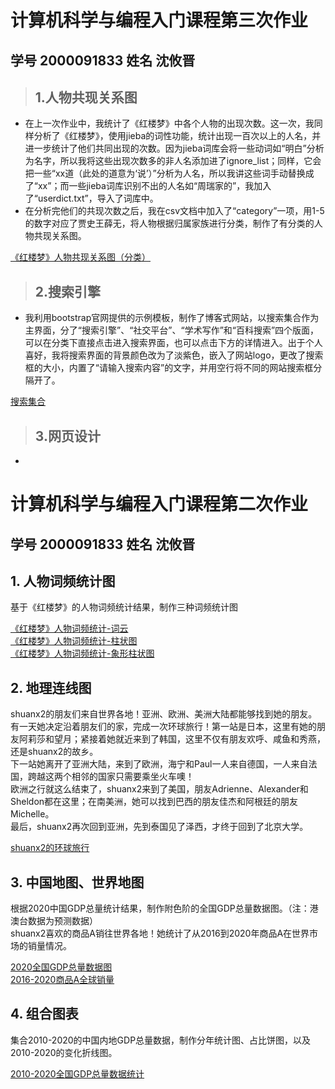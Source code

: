 # 计算机科学与编程入门课程第三次作业  
## 学号 2000091833 姓名 沈攸晋  
> ## 1.人物共现关系图  
* 在上一次作业中，我统计了《红楼梦》中各个人物的出现次数。这一次，我同样分析了《红楼梦》，使用jieba的词性功能，统计出现一百次以上的人名，并进一步统计了他们共同出现的次数。因为jieba词库会将一些动词如“明白”分析为名字，所以我将这些出现次数多的非人名添加进了ignore_list；同样，它会把一些“xx道（此处的道意为‘说’）”分析为人名，所以我讲这些词手动替换成了“xx”；而一些jieba词库识别不出的人名如“周瑞家的”，我加入了“userdict.txt”，导入了词库中。  
* 在分析完他们的共现次数之后，我在csv文档中加入了“category”一项，用1-5的数字对应了贾史王薛无，将人物根据归属家族进行分类，制作了有分类的人物共现关系图。  
  
[《红楼梦》人物共现关系图（分类）](https://shuanx2.github.io/cate_honglou.html)  
  
> ## 2.搜索引擎  
* 我利用bootstrap官网提供的示例模板，制作了博客式网站，以搜索集合作为主界面，分了“搜索引擎”、“社交平台”、“学术写作”和“百科搜索”四个版面，可以在分类下直接点击进入搜索界面，也可以点击下方的详情进入。出于个人喜好，我将搜索界面的背景颜色改为了淡紫色，嵌入了网站logo，更改了搜索框的大小，内置了“请输入搜索内容”的文字，并用空行将不同的网站搜索框分隔开了。  
  
[搜索集合](https://shuanx2.github.io/search.html)  
> ## 3.网页设计  
*   
  
# 计算机科学与编程入门课程第二次作业
## 学号 2000091833 姓名 沈攸晋  
## 1. 人物词频统计图
基于《红楼梦》的人物词频统计结果，制作三种词频统计图  
  
[《红楼梦》人物词频统计-词云](https://shuanx2.github.io/name_count_wordcloud.html)  
[《红楼梦》人物词频统计-柱状图](https://shuanx2.github.io/name_count_bar.html)  
[《红楼梦》人物词频统计-象形柱状图](https://shuanx2.github.io/name_count_pictorialbar.html)  
## 2. 地理连线图
shuanx2的朋友们来自世界各地！亚洲、欧洲、美洲大陆都能够找到她的朋友。有一天她决定沿着朋友们的家，完成一次环球旅行！第一站是日本，这里有她的朋友阿莉莎和望月；紧接着她就近来到了韩国，这里不仅有朋友欢呼、咸鱼和秀燕，还是shuanx2的故乡。  
下一站她离开了亚洲大陆，来到了欧洲，海宁和Paul一人来自德国，一人来自法国，跨越这两个相邻的国家只需要乘坐火车噢！  
欧洲之行就这么结束了，shuanx2来到了美国，朋友Adrienne、Alexander和Sheldon都在这里；在南美洲，她可以找到巴西的朋友佳杰和阿根廷的朋友Michelle。  
最后，shuanx2再次回到亚洲，先到泰国见了泽西，才终于回到了北京大学。  
  
[shuanx2的环球旅行](https://shuanx2.github.io/worldtravel.html)  
## 3. 中国地图、世界地图
根据2020中国GDP总量统计结果，制作附色阶的全国GDP总量数据图。（注：港澳台数据为预测数据）  
shuanx2喜欢的商品A销往世界各地！她统计了从2016到2020年商品A在世界市场的销量情况。  
  
[2020全国GDP总量数据图](https://shuanx2.github.io/GDP2020.html)  
[2016-2020商品A全球销量](https://shuanx2.github.io/mapworld.html)  
## 4. 组合图表
集合2010-2020的中国内地GDP总量数据，制作分年统计图、占比饼图，以及2010-2020的变化折线图。  
  
[2010-2020全国GDP总量数据统计](https://shuanx2.github.io/china_gdp_from_2010_to_2020.html)  
